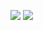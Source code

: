 ![](https://github.com/sargentsteveEr/sargentsteveEr/github-metrics.svg)
![](https://komarev.com/ghpvc/?username=sargentsteveEr&color=green)
